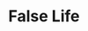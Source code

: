 ---
title: "False Life"
permalink: /spells/false-life/
tags:
  - Spell
available_for:
  - Sorcerer
  - Wizard
level: "1st Level"
school: "Necromancy"
comp:
  - V
  - S
  - M
material: "a small amount of alcohol or distilled spirits."
duration: "1 hour"
description: |
  Bolstering yourself with a necromantic facsimile of life, you gain 1d4 + 4 temporary hit points for the duration.

  **At higher levels.** When you cast this spell using a spell slot of 2nd level or higher, you gain 5 additional temporary hit points for each slot level above 1st.
excerpt: "Bolstering yourself with a necromantic facsimile of life, you gain 1d4 + 4 temporary hit points for the duration."
source: "Basic Rules"
---